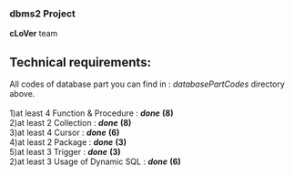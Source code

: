 ### dbms2 Project
**cLoVer** team
## Technical requirements:
All codes of database part you can find in : *databasePartCodes* directory above.<br/><br/>
1)at least 4 Function & Procedure : ***done*** **(8)**<br/>
2)at least 2 Collection : ***done*** **(8)**<br/>
3)at least 4 Cursor : ***done*** **(6)**<br/>
4)at least 2 Package : ***done*** **(3)**<br/>
5)at least 3 Trigger : ***done*** **(3)**<br/>
2)at least 3 Usage of Dynamic SQL : ***done*** **(6)**<br/>